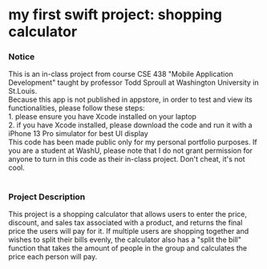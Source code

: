 # my first swift project: shopping calculator

<h3>Notice</h3>
This is an in-class project from course CSE 438 "Mobile Application Development" taught by professor Todd Sproull at Washington University in St.Louis.<br>
Because this app is not published in appstore, in order to test and view its functionalities, please follow these steps:<br>
1. please ensure you have Xcode installed on your laptop<br>
2. if you have Xcode installed, please download the code and run it with a iPhone 13 Pro simulator for best UI display<br>
This code has been made public only for my personal portfolio purposes. If you are a student at WashU, please note that I do not grant permission for anyone to turn in this code as their in-class project. Don't cheat, it's not cool.

#

<h3>Project Description</h3>
This project is a shopping calculator that allows users to enter the price, discount, and sales tax associated with a product, and returns the final price the users will pay for it. If multiple users are shopping together and wishes to split their bills evenly, the calculator also has a "split the bill" function that takes the amount of people in the group and calculates the price each person will pay.<br>
